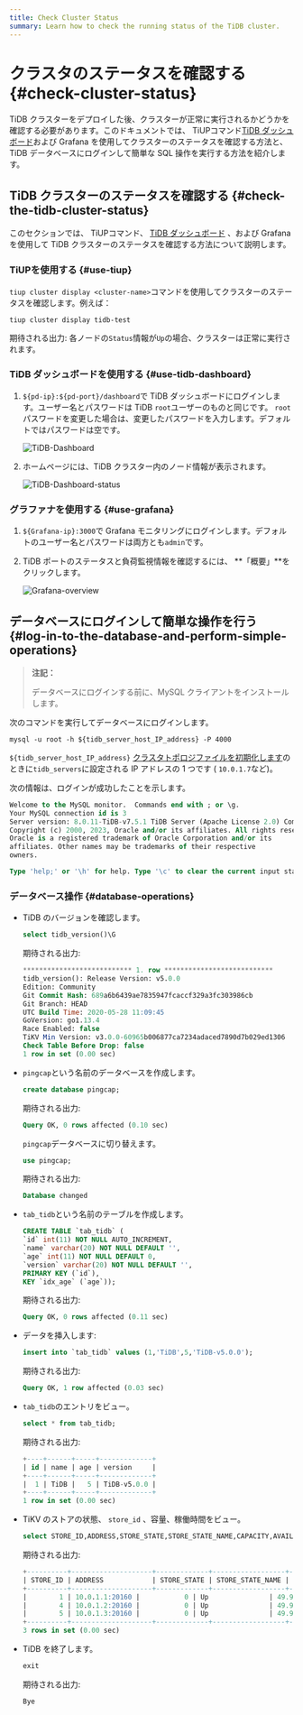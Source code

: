 ```yaml
---
title: Check Cluster Status
summary: Learn how to check the running status of the TiDB cluster.
---
```


# クラスタのステータスを確認する {#check-cluster-status}

TiDB クラスターをデプロイした後、クラスターが正常に実行されるかどうかを確認する必要があります。このドキュメントでは、 TiUPコマンド[TiDB ダッシュボード](/dashboard/dashboard-intro.md)および Grafana を使用してクラスターのステータスを確認する方法と、TiDB データベースにログインして簡単な SQL 操作を実行する方法を紹介します。

## TiDB クラスターのステータスを確認する {#check-the-tidb-cluster-status}

このセクションでは、 TiUPコマンド、 [TiDB ダッシュボード](/dashboard/dashboard-intro.md) 、および Grafana を使用して TiDB クラスターのステータスを確認する方法について説明します。

### TiUPを使用する {#use-tiup}

`tiup cluster display <cluster-name>`コマンドを使用してクラスターのステータスを確認します。例えば：

```shell
tiup cluster display tidb-test
```

期待される出力: 各ノードの`Status`情報が`Up`の場合、クラスターは正常に実行されます。

### TiDB ダッシュボードを使用する {#use-tidb-dashboard}

1.  `${pd-ip}:${pd-port}/dashboard`で TiDB ダッシュボードにログインします。ユーザー名とパスワードは TiDB `root`ユーザーのものと同じです。 `root`パスワードを変更した場合は、変更したパスワードを入力します。デフォルトではパスワードは空です。

    ![TiDB-Dashboard](/media/tiup/tidb-dashboard.png)

2.  ホームページには、TiDB クラスター内のノード情報が表示されます。

    ![TiDB-Dashboard-status](/media/tiup/tidb-dashboard-status.png)

### グラファナを使用する {#use-grafana}

1.  `${Grafana-ip}:3000`で Grafana モニタリングにログインします。デフォルトのユーザー名とパスワードは両方とも`admin`です。

2.  TiDB ポートのステータスと負荷監視情報を確認するには、 **「概要」**をクリックします。

    ![Grafana-overview](/media/tiup/grafana-overview.png)

## データベースにログインして簡単な操作を行う {#log-in-to-the-database-and-perform-simple-operations}

> **注記：**
>
> データベースにログインする前に、MySQL クライアントをインストールします。

次のコマンドを実行してデータベースにログインします。

```shell
mysql -u root -h ${tidb_server_host_IP_address} -P 4000
```

`${tidb_server_host_IP_address}` [クラスタトポロジファイルを初期化します](/production-deployment-using-tiup.md#step-3-initialize-cluster-topology-file)のときに`tidb_servers`に設定される IP アドレスの 1 つです ( `10.0.1.7`など)。

次の情報は、ログインが成功したことを示します。

```sql
Welcome to the MySQL monitor.  Commands end with ; or \g.
Your MySQL connection id is 3
Server version: 8.0.11-TiDB-v7.5.1 TiDB Server (Apache License 2.0) Community Edition, MySQL 8.0 compatible
Copyright (c) 2000, 2023, Oracle and/or its affiliates. All rights reserved.
Oracle is a registered trademark of Oracle Corporation and/or its
affiliates. Other names may be trademarks of their respective
owners.

Type 'help;' or '\h' for help. Type '\c' to clear the current input statement.
```

### データベース操作 {#database-operations}

-   TiDB のバージョンを確認します。

    ```sql
    select tidb_version()\G
    ```

    期待される出力:

    ```sql
    *************************** 1. row ***************************
    tidb_version(): Release Version: v5.0.0
    Edition: Community
    Git Commit Hash: 689a6b6439ae7835947fcaccf329a3fc303986cb
    Git Branch: HEAD
    UTC Build Time: 2020-05-28 11:09:45
    GoVersion: go1.13.4
    Race Enabled: false
    TiKV Min Version: v3.0.0-60965b006877ca7234adaced7890d7b029ed1306
    Check Table Before Drop: false
    1 row in set (0.00 sec)
    ```

-   `pingcap`という名前のデータベースを作成します。

    ```sql
    create database pingcap;
    ```

    期待される出力:

    ```sql
    Query OK, 0 rows affected (0.10 sec)
    ```

    `pingcap`データベースに切り替えます。

    ```sql
    use pingcap;
    ```

    期待される出力:

    ```sql
    Database changed
    ```

-   `tab_tidb`という名前のテーブルを作成します。

    ```sql
    CREATE TABLE `tab_tidb` (
    `id` int(11) NOT NULL AUTO_INCREMENT,
    `name` varchar(20) NOT NULL DEFAULT '',
    `age` int(11) NOT NULL DEFAULT 0,
    `version` varchar(20) NOT NULL DEFAULT '',
    PRIMARY KEY (`id`),
    KEY `idx_age` (`age`));
    ```

    期待される出力:

    ```sql
    Query OK, 0 rows affected (0.11 sec)
    ```

-   データを挿入します:

    ```sql
    insert into `tab_tidb` values (1,'TiDB',5,'TiDB-v5.0.0');
    ```

    期待される出力:

    ```sql
    Query OK, 1 row affected (0.03 sec)
    ```

-   `tab_tidb`のエントリをビュー。

    ```sql
    select * from tab_tidb;
    ```

    期待される出力:

    ```sql
    +----+------+-----+-------------+
    | id | name | age | version     |
    +----+------+-----+-------------+
    |  1 | TiDB |   5 | TiDB-v5.0.0 |
    +----+------+-----+-------------+
    1 row in set (0.00 sec)
    ```

-   TiKV のストアの状態、 `store_id` 、容量、稼働時間をビュー。

    ```sql
    select STORE_ID,ADDRESS,STORE_STATE,STORE_STATE_NAME,CAPACITY,AVAILABLE,UPTIME from INFORMATION_SCHEMA.TIKV_STORE_STATUS;
    ```

    期待される出力:

    ```sql
    +----------+--------------------+-------------+------------------+----------+-----------+--------------------+
    | STORE_ID | ADDRESS            | STORE_STATE | STORE_STATE_NAME | CAPACITY | AVAILABLE | UPTIME             |
    +----------+--------------------+-------------+------------------+----------+-----------+--------------------+
    |        1 | 10.0.1.1:20160 |           0 | Up               | 49.98GiB | 46.3GiB   | 5h21m52.474864026s |
    |        4 | 10.0.1.2:20160 |           0 | Up               | 49.98GiB | 46.32GiB  | 5h21m52.522669177s |
    |        5 | 10.0.1.3:20160 |           0 | Up               | 49.98GiB | 45.44GiB  | 5h21m52.713660541s |
    +----------+--------------------+-------------+------------------+----------+-----------+--------------------+
    3 rows in set (0.00 sec)
    ```

-   TiDB を終了します。

    ```sql
    exit
    ```

    期待される出力:

    ```sql
    Bye
    ```
